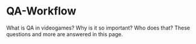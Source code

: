 # QA-Workflow
What is QA in videogames? Why is it so important? Who does that? These questions and more are answered in this page.

